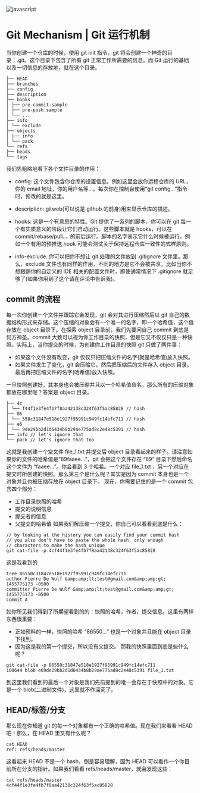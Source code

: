 ![javascript](https://user-images.githubusercontent.com/5803001/44412874-859de980-a59c-11e8-8845-eebe9d13d832.jpg)

# Git Mechanism | Git 运行机制

当你创建一个仓库的时候，使用 git init 指令，git 将会创建一个神奇的目录：.git。这个目录下包含了所有 git 正常工作所需要的信息。而 Git 运行的基础以及一切信息的存放地，就在这个目录。

```
├── HEAD
├── branches
├── config
├── description
├── hooks
│ ├── pre-commit.sample
│ ├── pre-push.sample
│ └── ...
├── info
│ └── exclude
├── objects
│ ├── info
│ └── pack
└── refs
├── heads
└── tags
```

我们先粗略地看下各个文件目录的作用：

- config: 这个文件包含你仓库的设置信息。例如这里会放你远程仓库的 URL，你的 email 地址，你的用户名等…。每次你在控制台使用“git config…”指令时，修改的就是这里。

- description: gitweb(可以说是 github 的前身)用来显示仓库的描述。

- hooks: 这是一个有意思的特性。Git 提供了一系列的脚本，你可以在 git 每一个有实质意义的阶段让它们自动运行。这些脚本就是 hooks，可以在 commit/rebase/pull…. 的前后运行。脚本的名字表示它什么时候被运行。例如一个有用的预推送 hook 可能会测试关于保持远程仓库一致性的式样原则。

- info-exclude: 你可以把你不想让 git 处理的文件放到 .gitignore 文件里。那么，exclude 文件也有同样的作用，不同的地方是它不会被共享，比如当你不想跟踪你的自定义的 IDE 相关的配置文件时，即使通常情况下 .gitignore 就足够了(如果你用到了这个请在评论中告诉我)。

## commit 的流程

每一次你创建一个文件并跟踪它会发现，git 会对其进行压缩然后以 git 自己的数据结构形式来存储。这个压缩的对象会有一个唯一的名字，即一个哈希值，这个值存放在 object 目录下。在探索 object 目录前，我们先要问自己 commit 到底是何方神圣。commit 大致可以视为你工作目录的快照，但是它又不仅仅只是一种快照。实际上，当你提交的时候，为创建你工作目录的快照 git 只做了两件事：

- 如果这个文件没有改变，git 仅仅只把压缩文件的名字(就是哈希值)放入快照。
- 如果文件发生了变化，git 会压缩它，然后把压缩后的文件存入 object 目录。最后再把压缩文件的名字(哈希值)放入快照。

一旦快照创建好，其本身也会被压缩并且以一个哈希值命名。那么所有的压缩对象都放在哪里呢？答案是 object 目录。

```
├── 4c
│ └── f44f1e3fe4fb7f8aa42138c324f63f5ac85828 // hash
├── 86
│ └── 550c31847e518e1927f95991c949fc14efc711 // hash
├── e6
│ └── 9de29bb2d1d6434b8b29ae775ad8c2e48c5391 // hash
├── info // let's ignore that
└── pack // let's ignore that too
```

这就是我创建一个空文件 file_1.txt 并提交后 object 目录看起来的样子。请注意如果你的文件的哈希值是“89faaee…”，git 会把这个文件存在 “89” 目录下然后命名这个文件为 “faaee…”。你会看到 3 个哈希。一个对应 file_1.txt ，另一个对应在提交时所创建的快照。那么第三个是什么呢？其实是因为 commit 本身也是一个对象并且也被压缩存放在 object 目录下。
现在，你需要记住的是一个 commit 包含四个部分：

- 工作目录快照的哈希
- 提交的说明信息
- 提交者的信息
- 父提交的哈希值
  如果我们解压缩一个提交，你自己可以看看到底是什么：

```
// by looking at the history you can easily find your commit hash
// you also don't have to paste the whole hash, only enough
// characters to make the hash unique
git cat-file -p 4cf44f1e3fe4fb7f8aa42138c324f63f5ac85828
```

这是我看到的

```
tree 86550c31847e518e1927f95991c949fc14efc711
author Pierre De Wulf &amp;amp;lt;test@gmail.com&amp;amp;gt; 1455775173 -0500
committer Pierre De Wulf &amp;amp;lt;test@gmail.com&amp;amp;gt; 1455775173 -0500
commit A
```

如你所见我们得到了所期望看到的的：快照的哈希，作者，提交信息。这里有两样东西很重要：

- 正如预料的一样，快照的哈希 “86550…” 也是一个对象并且能在 object 目录下找到。
- 因为这是我的第一个提交，所以没有父提交。
  那我的快照里面到底是些什么呢？

```
git cat-file -p 86550c31847e518e1927f95991c949fc14efc711
100644 blob e69de29bb2d1d6434b8b29ae775ad8c2e48c5391 file_1.txt
```

到这里我们看到的最后一个对象是我们先前提到的唯一会存在于快照中的对象。它是一个 blob(二进制文件)，这里就不作深究了。

## HEAD/标签/分支

那么现在你知道 git 的每一个对象都有一个正确的哈希值。现在我们来看看 HEAD 吧！那么，在 HEAD 里又有什么呢？

```
cat HEAD
ref: refs/heads/master
```

这看起来 HEAD 不是一个 hash，倒是容易理解，因为 HEAD 可以看作一个你目前所在分支的指针。如果我们看看 refs/heads/master，就会发现这些：

```
cat refs/heads/master
4cf44f1e3fe4fb7f8aa42138c324f63f5ac85828
```
